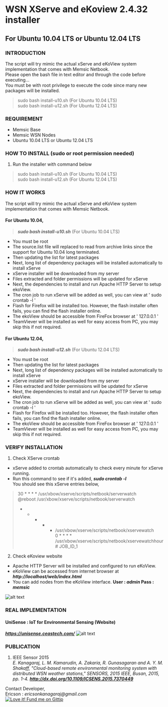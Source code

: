 # WSN XServe and eKoview 2.4.32 installer
## For Ubuntu 10.04 LTS or Ubuntu 12.04 LTS

### INTRODUCTION
The script will try mimic the actual xServe and eKoView system implementation that comes with Memsic Netbook.<br>
Please open the bash file in text editor and through the code before executing...<br>
You must be with root privilege to execute the code since many new packages will be installed.<br>
> sudo bash install-u10.sh (For Ubuntu 10.04 LTS)<br>
> sudo bash install-u12.sh (For Ubuntu 12.04 LTS)

### REQUIREMENT
- Memsic Base
- Memsic WSN Nodes
- Ubuntu 10.04 LTS or Ubuntu 12.04 LTS

### HOW TO INSTALL (sudo or root permission needed)
1. Run the installer with command below<br>
> sudo bash install-u10.sh (For Ubuntu 10.04 LTS)<br>
> sudo bash install-u12.sh (For Ubuntu 12.04 LTS)

### HOW IT WORKS
The script will try mimic the actual xServe and eKoView system implementation that comes with Memsic Netbook.<br>
#### For Ubuntu 10.04,
> **_sudo bash install-u10.sh_** (For Ubuntu 10.04 LTS)
- You must be root
- The source.list file will replaced to read from archive links since the support for Ubuntu 10.04 long terminated.
- Then updating the list for latest packages
- Next, long list of dependency packages will be installed automatically to install xServe
- xServe installer will be downloaded from my server
- Files extracted and folder permissions will be updated for xServe
- Next, the dependencies to install and run Apache HTTP Server to setup ekoView.
- The cron job to run xServe will be added as well, you can view at ' sudo crontab -l '
- Flash for Firefox will be installed too. However, the flash installer often fails, you can find the flash installer online.
- The ekoView should be accessible from FireFox browser at ' 127.0.0.1 '
- TeamViever will be installed as well for easy access from PC, you may skip this if not required.

#### For Ubuntu 12.04,
> **_sudo bash install-u12.sh_** (For Ubuntu 12.04 LTS)
- You must be root
- Then updating the list for latest packages
- Next, long list of dependency packages will be installed automatically to install xServe
- xServe installer will be downloaded from my server
- Files extracted and folder permissions will be updated for xServe
- Next, the dependencies to install and run Apache HTTP Server to setup ekoView.
- The cron job to run xServe will be added as well, you can view at ' sudo crontab -l '
- Flash for Firefox will be installed too. However, the flash installer often fails, you can find the flash installer online.
- The ekoView should be accessible from FireFox browser at ' 127.0.0.1 '
- TeamViever will be installed as well for easy access from PC, you may skip this if not required.

### VERIFY INSTALLATION
1. Check XServe crontab
 -  xServe added to crontab automatically to check every minute for xServe running.
 -  Run this command to see if it's added, **_sudo crontab -l_**<br>
You should see this xServe entries below,<br>
> 30 * * * * /usr/xbow/xserve/scripts/netbook/serverwatch<br>
> @reboot /usr/xbow/xserve/scripts/netbook/serverwatch<br>
> * * * * * /usr/xbow/xserve/scripts/netbook/xservewatch<br>
> 0 * * * * /usr/xbow/xserve/scripts/netbook/xservewatchhour # JOB_ID_1<br>
2. Check eKoview website
 -  Apache HTTP Server will be installed and configured to run eKoView.
 -  eKoView can be accessed from internet browser at **_http://localhost/web/index.html_**
 -  You can add nodes from the eKoView interface. **User : _admin_ Pass : _memsic_**
 
![alt text](https://unisense.ceastech.com/download/Interface.png "PC")

### REAL IMPLEMENTATION
#### UniSense : IoT for Environmental Sensing (Website)
**_https://unisense.ceastech.com/_**
![alt text](https://unisense.ceastech.com/download/FullMap.jpg "Web")

### PUBLICATION
1. IEEE Sensor 2015<br>
_E. Kanagaraj, L. M. Kamarudin, A. Zakaria, R. Gunasagaran and A. Y. M. Shakaff, "Cloud-based remote environmental monitoring system with distributed WSN weather stations," SENSORS, 2015 IEEE, Busan, 2015, pp. 1-4._
**_http://dx.doi.org/10.1109/ICSENS.2015.7370449_**

Contact Developer,<br>
Ericson : _ericsonkanagaraj@gmail.com_<br>
[![Love it! Fund me on Gittip](https://camo.githubusercontent.com/4bc00155870998fa75cb33723a3d8ce771508203/687474703a2f2f696d672e736869656c64732e696f2f6769747469702f486f6d65627265772e737667)](https://gratipay.com/~Ericson/)
